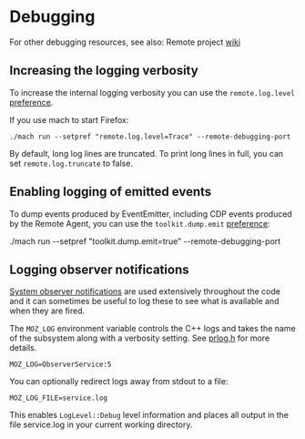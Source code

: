 Debugging
=========

For other debugging resources, see also: Remote project [wiki]

Increasing the logging verbosity
--------------------------------

To increase the internal logging verbosity you can use the
`remote.log.level` [preference].

If you use mach to start Firefox:

	./mach run --setpref "remote.log.level=Trace" --remote-debugging-port

By default, long log lines are truncated. To print long lines in full, you
can set `remote.log.truncate` to false.

Enabling logging of emitted events
----------------------------------

To dump events produced by EventEmitter,
including CDP events produced by the Remote Agent,
you can use the `toolkit.dump.emit` [preference]:

  ./mach run --setpref "toolkit.dump.emit=true" --remote-debugging-port


Logging observer notifications
------------------------------

[System observer notifications] are used extensively throughout the
code and it can sometimes be useful to log these to see what is
available and when they are fired.

The `MOZ_LOG` environment variable controls the C++ logs and takes
the name of the subsystem along with a verbosity setting.  See
[prlog.h] for more details.

	MOZ_LOG=ObserverService:5

You can optionally redirect logs away from stdout to a file:

	MOZ_LOG_FILE=service.log

This enables `LogLevel::Debug` level information and places all
output in the file service.log in your current working directory.


[preference]: Prefs.md
[System observer notifications]: https://developer.mozilla.org/en-US/docs/Archive/Add-ons/Overlay_Extensions/XUL_School/Observer_Notifications
[prlog.h]: https://searchfox.org/mozilla-central/source/nsprpub/pr/include/prlog.h
[wiki]: https://wiki.mozilla.org/Remote/Developer_Resources

